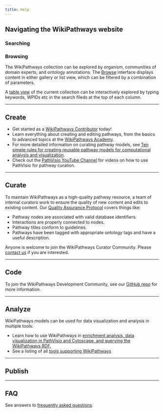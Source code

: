 ```yaml
---
title: Help
---
```

<div id="navigate">
<h2>Navigating the WikiPathways website</h2>

<h3>Searching</h3>
<h3>Browsing</h3>
<p>The WikiPathways collection can be explored by organism, communities of domain experts, and ontology annotations. The <a href="https://new.wikipathways.org/browse/filters.html">Browse</a> interface displays content in either gallery or list view, which can be filtered by a combination of parameters.</p>
<p>A <a href="https://new.wikipathways.org/browse/table.html">table view</a> of the current collection can be interactively explored by typing keywords, WPIDs etc in the search fileds at the top of each column.</p>


</div>
<hr>
<div id="create">
<h2>Create</h2>
<ul>
<li>Get started as a <a href="https://new.wikipathways.org/contribute.html">WikiPathways Contributor</a> today!</li>
<li>Learn everything about creating and editing pathways, from the basics to advanced topics at the <a href="https://wikipathways.github.io/academy/" target="_blank">WikiPathways Academy</a>.</li>
<li>For more detailed information on curating pathway models, see <a href="https://doi.org/10.1371/journal.pcbi.1009226" target="_blank">Ten simple rules for creating reusable pathway models for computational analysis and visualization</a>.</li>
<li>Check out the <a href="https://www.youtube.com/channel/UCTkyLj_4u6V4M5lUmyuOGDw">PathVisio YouTube Channel</a> for videos on how to use PathVisio for pathway curation.</li> 
</ul>
</div>
<hr>
<div id="curate">
<h2>Curate</h2>
<p>To maintain WikiPathways as a high-quality pathway resource, a team of internal curators work to ensure the quality of new content and edits to existing content. Our <a href="https://new.wikipathways.org/academy/qaprotocol.html" target="_blank">Quality Assurance Protocol</a> covers things like:
<ul>
<li>Pathway nodes are associated with valid database identifiers.</li>
<li>Interactions are properly connected to nodes.</li>
<li>Pathway titles conform to guidelines.</li>
<li>Pathways have been tagged with appropriate ontology tags and have a useful description.</li>
</ul>
</p>
<p>Anyone is welcome to join the WikiPathways Curator Community. Please <a href="https://github.com/wikipathways/wikipathways.github.io/discussions" target="_blank">contact us</a> if you are interested.</p>
</div>
<hr>
<div id="code">
<h2>Code</h2>
<p>To join the WikiPathways Development Community, see our <a href="https://github.com/wikipathways/wikipathways-development" target="_blank">GitHub repo</a> for more information.</p>
</div>
<hr>
<div id="analyze">
<h2>Analyze</h2>
<p>WikiPathways models can be used for data visualization and analysis in multiple tools:</p>
<ul>
    <li>Learn how to use WikiPathways in <a href="/analyze.html">enrichment analysis, data visualization in PathVisio and Cytoscape, and querying the WikiPathways RDF.</a></li>
    <li>See a listing of all <a href="/tools.html">tools supporting WikiPathways</a></li>
</ul>
</div>
<hr>
<div id="publish">
<h2>Publish</h2>
</div>
<hr>
<div id="faq">
<h2>FAQ</h2>
<p>See answers to <a href="https://github.com/wikipathways/wikipathways-help/discussions" target="_blank">frequently asked questions</a>.</p>
</div>
<!-- <h2>Request Web service access</h2>
<p>To request web service access for an existing WikiPathways account (for WikiPathways plugin in PathVisio), contact kristina.hanspers[AT]gladstone.ucsf.edu.</p> -->